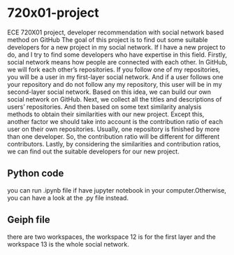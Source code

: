 # 720x01-project
ECE 720X01 project, developer recommendation with social network based method on GitHub
The goal of this project is to find out some suitable developers for a new project in my social network. If I have a new project to do, and I try to find some developers who have expertise in this field. Firstly, social network means how people are connected with each other. In GitHub, we will fork each other’s repositories. If you follow one of my repositories, you will be a user in my first-layer social network. And if a user follows one your repository and do not follow any my repository, this user will be in my second-layer social network. Based on this idea, we can build our own social network on GitHub. Next, we collect all the titles and descriptions of users’ repositories. And then based on some text similarity analysis methods to obtain their similarities with our new project. Except this, another factor we should take into account is the contribution ratio of each user on their own repositories. Usually, one repository is finished by more than one developer. So, the contribution ratio will be different for different contributors. Lastly, by considering the similarities and contribution ratios, we can find out the suitable developers for our new project.
## Python code
you can run .ipynb file if have jupyter notebook in your computer.Otherwise, you can have a look at the .py file instead.
## Geiph file
there are two workspaces, the workspace 12 is for the first layer and the workspace 13 is the whole social network.
